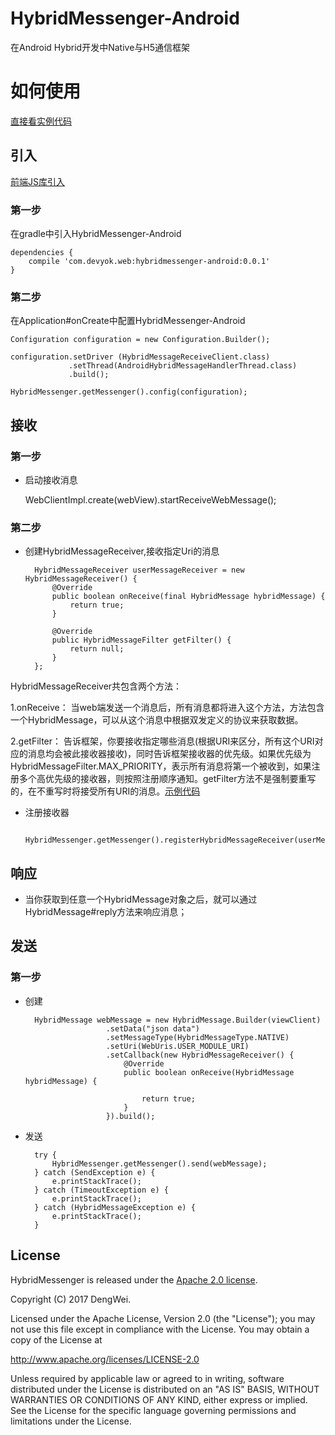 # HybridMessenger-Android
在Android Hybrid开发中Native与H5通信框架


# 如何使用 #

[直接看实例代码](https://github.com/devyok/HybridMessenger/tree/master/HybridMessenger-Android/hybridmessenger-sample)


## 引入 ##

[前端JS库引入](https://github.com/devyok/HybridMessenger/blob/master/HybridMessenger-JavaScript/README.md)

### 第一步 ###
在gradle中引入HybridMessenger-Android
	
	dependencies {
	    compile 'com.devyok.web:hybridmessenger-android:0.0.1'
	}

### 第二步 ###
在Application#onCreate中配置HybridMessenger-Android

	Configuration configuration = new Configuration.Builder();

    configuration.setDriver	(HybridMessageReceiveClient.class)
   				 .setThread(AndroidHybridMessageHandlerThread.class)
   				 .build();
			
	HybridMessenger.getMessenger().config(configuration);


## 接收 ##

### 第一步 ###


- 启动接收消息
	
	WebClientImpl.create(webView).startReceiveWebMessage();

### 第二步 ###
	
- 创建HybridMessageReceiver,接收指定Uri的消息


		HybridMessageReceiver userMessageReceiver = new HybridMessageReceiver() {
			@Override
			public boolean onReceive(final HybridMessage hybridMessage) {
				return true;
			}
	
			@Override
			public HybridMessageFilter getFilter() {
				return null;
			}
		};

HybridMessageReceiver共包含两个方法：

1.onReceive： 当web端发送一个消息后，所有消息都将进入这个方法，方法包含一个HybridMessage，可以从这个消息中根据双发定义的协议来获取数据。

2.getFilter： 告诉框架，你要接收指定哪些消息(根据URI来区分，所有这个URI对应的消息均会被此接收器接收)，同时告诉框架接收器的优先级。如果优先级为HybridMessageFilter.MAX_PRIORITY，表示所有消息将第一个被收到，如果注册多个高优先级的接收器，则按照注册顺序通知。getFilter方法不是强制要重写的，在不重写时将接受所有URI的消息。[示例代码](https://github.com/devyok/HybridMessenger/tree/master/hybridmessenger-sample)


- 注册接收器
	
		HybridMessenger.getMessenger().registerHybridMessageReceiver(userMessageReceiver);

## 响应 ##


- 当你获取到任意一个HybridMessage对象之后，就可以通过HybridMessage#reply方法来响应消息；


## 发送 ##

### 第一步 ###

- 创建

		HybridMessage webMessage = new HybridMessage.Builder(viewClient)
						.setData("json data")
						.setMessageType(HybridMessageType.NATIVE)
						.setUri(WebUris.USER_MODULE_URI)
						.setCallback(new HybridMessageReceiver() {
							@Override
							public boolean onReceive(HybridMessage hybridMessage) {

								return true;
							}
						}).build();


- 发送
	
		try {
			HybridMessenger.getMessenger().send(webMessage);
		} catch (SendException e) {
			e.printStackTrace();
		} catch (TimeoutException e) {
			e.printStackTrace();
		} catch (HybridMessageException e) {
			e.printStackTrace();
		}



## License ##
HybridMessenger is released under the [Apache 2.0 license](https://github.com/devyok/HybridMessenger/blob/master/LICENSE).

Copyright (C) 2017 DengWei.

Licensed under the Apache License, Version 2.0 (the "License");
you may not use this file except in compliance with the License.
You may obtain a copy of the License at

  http://www.apache.org/licenses/LICENSE-2.0

Unless required by applicable law or agreed to in writing, software
distributed under the License is distributed on an "AS IS" BASIS,
WITHOUT WARRANTIES OR CONDITIONS OF ANY KIND, either express or implied.
See the License for the specific language governing permissions and
limitations under the License.